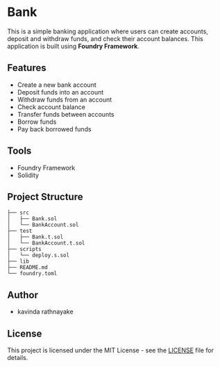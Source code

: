 # Bank

This is a simple banking application where users can create accounts, deposit and withdraw funds, and check their account balances.
This application is built using **Foundry Framework**.

## Features

- Create a new bank account
- Deposit funds into an account
- Withdraw funds from an account
- Check account balance
- Transfer funds between accounts
- Borrow funds
- Pay back borrowed funds

## Tools

- Foundry Framework
- Solidity

## Project Structure

```
├── src
│   ├── Bank.sol
│   └── BankAccount.sol
├── test
│   ├── Bank.t.sol
│   └── BankAccount.t.sol
├── scripts
│   └── deploy.s.sol
├── lib
├── README.md
└── foundry.toml
```

## Author

- kavinda rathnayake

## License

This project is licensed under the MIT License - see the [LICENSE](LICENSE) file for details.